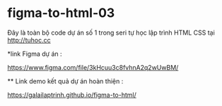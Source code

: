 # figma-to-html-03
Đây là toàn bộ code dự án số 1 trong seri tự học lập trình HTML CSS tại http://tuhoc.cc  


\*link Figma dự án :


https://www.figma.com/file/3kHcuu3c8fvhnA2q2wUwBM/  


\*\* Link demo kết quả dự án hoàn thiện :

 https://galailaptrinh.github.io/figma-to-html/
